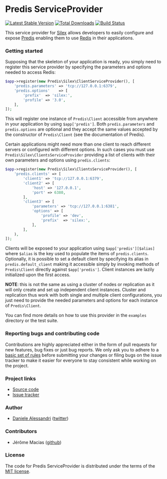 # Predis ServiceProvider #

[![Latest Stable Version](https://poser.pugx.org/predis/service-provider/v/stable.png)](https://packagist.org/packages/predis/service-provider)
[![Total Downloads](https://poser.pugx.org/predis/service-provider/downloads.png)](https://packagist.org/packages/predis/service-provider)
[![Build Status](https://travis-ci.org/nrk/PredisServiceProvider.svg?branch=master)](https://travis-ci.org/nrk/PredisServiceProvider)

This service provider for [Silex](http://silex-project.org/) allows developers to easily configure
and expose [Predis](http://github.com/nrk/predis) enabling them to use [Redis](http://redis.io) in
their applications.


### Getting started ###

Supposing that the skeleton of your application is ready, you simply need to register this service
provider by specifying the parameters and options needed to access Redis:

```php
$app->register(new Predis\Silex\ClientServiceProvider(), [
    'predis.parameters' => 'tcp://127.0.0.1:6379',
    'predis.options'    => [
        'prefix'  => 'silex:',
        'profile' => '3.0',
    ],
]);
```

This will register one instance of `Predis\Client` accessible from anywhere in your application by
using `$app['predis']`. Both `predis.parameters` and `predis.options` are optional and they accept
the same values accepted by the constructor of `Predis\Client` (see the documentation of Predis).

Certain applications might need more than one client to reach different servers or configured with
different options. In such cases you must use `Predis\Silex\ClientsServiceProvider` providing a list
of clients with their own parameters and options using `predis.clients`:

```php
$app->register(new Predis\Silex\ClientsServiceProvider(), [
    'predis.clients' => [
        'client1' => 'tcp://127.0.0.1:6379',
        'client2' => [
            'host' => '127.0.0.1',
            'port' => 6380,
        ],
        'client3' => [
            'parameters' => 'tcp://127.0.0.1:6381',
            'options' => [
                'profile' => 'dev',
                'prefix'  => 'silex:',
            ],
        ],
    ),
]);
```

Clients will be exposed to your application using `$app['predis'][$alias]` where `$alias` is the key
used to populate the items of `predis.clients`. Optionally, it is possible to set a default client
by specifying its alias in `predis.default_client` making it accessible simply by invoking methods
of `Predis\Client` directly against `$app['predis']`. Client instances are lazily initialized upon
the first access.

__NOTE__: this is not the same as using a cluster of nodes or replication as it will only create and
set up independent client instances. Cluster and replication thus work with both single and multiple
client configurations, you just need to provide the needed parameters and options for each instance
of `Predis\Client`.

You can find more details on how to use this provider in the `examples` directory or the test suite.

### Reporting bugs and contributing code ###

Contributions are highly appreciated either in the form of pull requests for new features, bug fixes
or just bug reports. We only ask you to adhere to a [basic set of rules](CONTRIBUTING.md) before
submitting your changes or filing bugs on the issue tracker to make it easier for everyone to stay
consistent while working on the project.


### Project links ###

- [Source code](http://github.com/nrk/PredisServiceProvider)
- [Issue tracker](http://github.com/nrk/PredisServiceProvider/issues)


### Author ###

- [Daniele Alessandri](mailto:suppakilla@gmail.com) ([twitter](http://twitter.com/JoL1hAHN))


### Contributors ###

- Jérôme Macias ([github](http://github.com/jeromemacias))


### License ###

The code for Predis ServiceProvider is distributed under the terms of the [MIT license](LICENSE).

